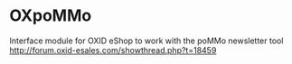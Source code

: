OXpoMMo
=======

Interface module for OXID eShop to work with the poMMo newsletter tool
http://forum.oxid-esales.com/showthread.php?t=18459
